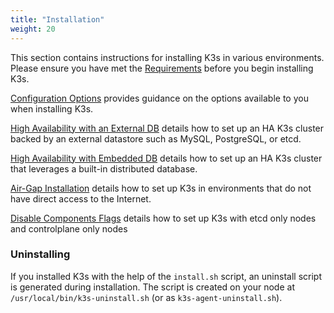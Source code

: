 ```yaml
---
title: "Installation"
weight: 20
---
```


This section contains instructions for installing K3s in various environments. Please ensure you have met the [Requirements](requirements.md) before you begin installing K3s.

[Configuration Options](configuration.md) provides guidance on the options available to you when installing K3s.

[High Availability with an External DB](ha.md) details how to set up an HA K3s cluster backed by an external datastore such as MySQL, PostgreSQL, or etcd.

[High Availability with Embedded DB](ha-embedded.md) details how to set up an HA K3s cluster that leverages a built-in distributed database.

[Air-Gap Installation](airgap.md) details how to set up K3s in environments that do not have direct access to the Internet.

[Disable Components Flags](disable-flags.md) details how to set up K3s with etcd only nodes and controlplane only nodes

### Uninstalling

If you installed K3s with the help of the `install.sh` script, an uninstall script is generated during installation. The script is created on your node at `/usr/local/bin/k3s-uninstall.sh` (or as `k3s-agent-uninstall.sh`).
